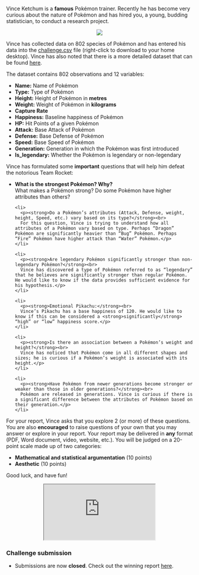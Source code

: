Vince Ketchum is a **famous** Pokémon trainer. Recently he has become very curious about the nature of Pokémon and has hired you, a young, budding statistician, to conduct a research project. 

<p align="center"> <img class="prof" src="https://merrickmath.github.io/MerrickMath.github.io-PokemonChallenge/trainer.png">   </p>



<p>
   Vince has collected data on 802 species of Pokémon and has entered his data into the
   <a href="https://merrickmath.github.io/MerrickMath.github.io-PokemonChallenge/challenge.csv">challenge.csv</a>
   file (right-click to download to your home desktop). Vince has also noted that there is a more detailed dataset that can be found
   <a href="https://www.kaggle.com/rounakbanik/pokemon">here</a>.
 </p>
 
 <p>The dataset contains 802 observations and 12 variables:</p>
  <ul>
    <li><strong>Name:</strong> Name of Pokémon</li>
    <li><strong>Type:</strong> Type of Pokémon</li>
    <li><strong>Height:</strong> Height of Pokémon in <strong>metres</strong></li>
    <li><strong>Weight:</strong> Weight of Pokémon in <strong>kilograms</strong></li>
    <li><strong>Capture Rate</strong></li>
    <li><strong>Happiness:</strong> Baseline happiness of Pokémon</li>
    <li><strong>HP:</strong> Hit Points of a given Pokémon</li>
    <li><strong>Attack:</strong> Base Attack of Pokémon</li>
    <li><strong>Defense:</strong> Base Defense of Pokémon</li>
    <li><strong>Speed:</strong> Base Speed of Pokémon</li>
    <li><strong>Generation:</strong> Generation in which the Pokémon was first introduced</li>
    <li><strong>Is_legendary:</strong> Whether the Pokémon is legendary or non-legendary</li>
  </ul>

  <p>Vince has formulated some <strong>important</strong> questions that will help him defeat the notorious Team Rocket:</p>

  <ul>
    <li>
      <p><strong>What is the strongest Pokémon? Why?</strong><br>
      What makes a Pokémon strong? Do some Pokémon have higher attributes than others?</p>
    </li>

    <li>
      <p><strong>Do a Pokémon’s attributes (Attack, Defense, weight, height, Speed, etc.) vary based on its type?</strong><br>
      For this question, Vince is trying to understand how all attributes of a Pokémon vary based on type. Perhaps “Dragon” Pokémon are significantly heavier than “Bug” Pokémon. Perhaps “Fire” Pokémon have higher attack than “Water” Pokémon.</p>
    </li>

    <li>
      <p><strong>Are legendary Pokémon significantly stronger than non-legendary Pokémon?</strong><br>
      Vince has discovered a type of Pokémon referred to as “legendary” that he believes are significantly stronger than regular Pokémon. He would like to know if the data provides sufficient evidence for his hypothesis.</p>
    </li>

    <li>
      <p><strong>Emotional Pikachu:</strong><br>
      Vince’s Pikachu has a base happiness of 120. He would like to know if this can be considered a <strong>significantly</strong> “high” or “low” happiness score.</p>
    </li>

    <li>
      <p><strong>Is there an association between a Pokémon’s weight and height?</strong><br>
      Vince has noticed that Pokémon come in all different shapes and sizes; he is curious if a Pokémon’s weight is associated with its height.</p>
    </li>

    <li>
      <p><strong>Have Pokémon from newer generations become stronger or weaker than those in older generations?</strong><br>
      Pokémon are released in generations. Vince is curious if there is a significant difference between the attributes of Pokémon based on their generation.</p>
    </li>
  </ul>

  <p>
    For your report, Vince asks that you explore 2 (or more) of these questions. You are also <strong>encouraged</strong> to raise questions of your own that you may answer or explore in your report. Your report may be delivered in <strong>any</strong> format (PDF, Word document, video, website, etc.). You will be judged on a 20-point scale made up of two categories:
  </p>
  <ul>
    <li><strong>Mathematical and statistical argumentation</strong> (10 points)</li>
    <li><strong>Aesthetic</strong> (10 points)</li>
  </ul>

  <p>Good luck, and have fun!</p>

  <p align="center">
    <iframe
      src="https://www.youtube.com/embed/6xKWiCMKKJg"
      class="frame"
      title="Pokémon Challenge Video"
      allow="accelerometer; autoplay; encrypted-media; gyroscope; picture-in-picture"
      allowfullscreen>
    </iframe>
  </p>

  <h3>Challenge submission</h3>
  <ul>
    <li>Submissions are now <strong>closed</strong>. Check out the winning report
      <a href="https://merrickmath.github.io/MerrickMath.github.io-PokemonChallenge/Winner.pdf">here</a>.
    </li>
  </ul>

</body>
